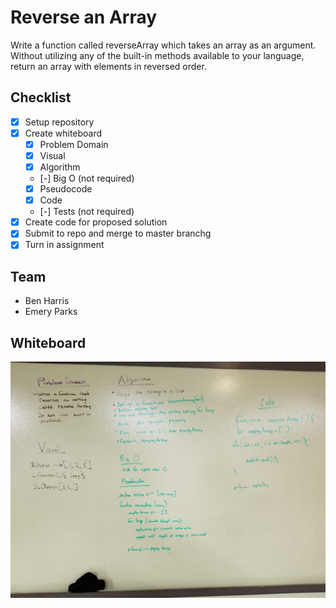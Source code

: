 # Reverse an Array
Write a function called reverseArray which takes an array as an argument. Without utilizing any of the built-in methods available to your language, return an array with elements in reversed order.

## Checklist
- [x] Setup repository
- [x] Create whiteboard
  - [x] Problem Domain
  - [x] Visual
  - [x] Algorithm
  - [-] Big O (not required)
  - [x] Pseudocode
  - [x] Code
  - [-] Tests (not required)
- [x] Create code for proposed solution
- [x] Submit to repo and merge to master branchg
- [x] Turn in assignment

## Team
* Ben Harris
* Emery Parks

## Whiteboard
![Whiteboard](/assets/array_reverse.jpg)